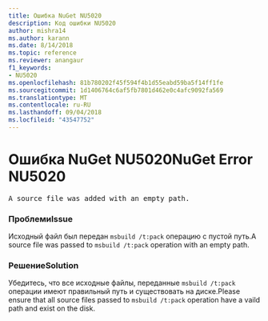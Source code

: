 ```yaml
---
title: Ошибка NuGet NU5020
description: Код ошибки NU5020
author: mishra14
ms.author: karann
ms.date: 8/14/2018
ms.topic: reference
ms.reviewer: anangaur
f1_keywords:
- NU5020
ms.openlocfilehash: 81b780202f45f594f4b1d55eabd59ba5f14ff1fe
ms.sourcegitcommit: 1d1406764c6af5fb7801d462e0c4afc9092fa569
ms.translationtype: MT
ms.contentlocale: ru-RU
ms.lasthandoff: 09/04/2018
ms.locfileid: "43547752"
---
```

# <a name="nuget-error-nu5020"></a><span data-ttu-id="38f0c-103">Ошибка NuGet NU5020</span><span class="sxs-lookup"><span data-stu-id="38f0c-103">NuGet Error NU5020</span></span>
<pre>A source file was added with an empty path.</pre>

### <a name="issue"></a><span data-ttu-id="38f0c-104">Проблеми</span><span class="sxs-lookup"><span data-stu-id="38f0c-104">Issue</span></span>

<span data-ttu-id="38f0c-105">Исходный файл был передан `msbuild /t:pack` операцию с пустой путь.</span><span class="sxs-lookup"><span data-stu-id="38f0c-105">A source file was passed to `msbuild /t:pack` operation with an empty path.</span></span>


### <a name="solution"></a><span data-ttu-id="38f0c-106">Решение</span><span class="sxs-lookup"><span data-stu-id="38f0c-106">Solution</span></span>

<span data-ttu-id="38f0c-107">Убедитесь, что все исходные файлы, переданные `msbuild /t:pack` операции имеют правильный путь и существовать на диске.</span><span class="sxs-lookup"><span data-stu-id="38f0c-107">Please ensure that all source files passed to `msbuild /t:pack` operation have a vaild path and exist on the disk.</span></span>

